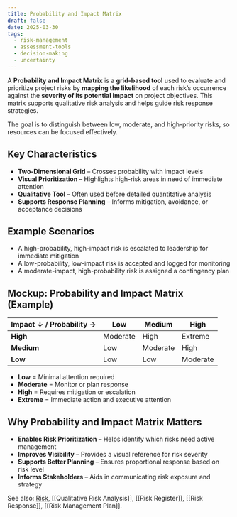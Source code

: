 ```yaml
---
title: Probability and Impact Matrix
draft: false
date: 2025-03-30
tags:
  - risk-management
  - assessment-tools
  - decision-making
  - uncertainty
---
```


A **Probability and Impact Matrix** is a **grid-based tool** used to evaluate and prioritize project risks by **mapping the likelihood** of each risk’s occurrence against the **severity of its potential impact** on project objectives. This matrix supports qualitative risk analysis and helps guide risk response strategies.

The goal is to distinguish between low, moderate, and high-priority risks, so resources can be focused effectively.

## Key Characteristics

- **Two-Dimensional Grid** – Crosses probability with impact levels  
- **Visual Prioritization** – Highlights high-risk areas in need of immediate attention  
- **Qualitative Tool** – Often used before detailed quantitative analysis  
- **Supports Response Planning** – Informs mitigation, avoidance, or acceptance decisions

## Example Scenarios

- A high-probability, high-impact risk is escalated to leadership for immediate mitigation  
- A low-probability, low-impact risk is accepted and logged for monitoring  
- A moderate-impact, high-probability risk is assigned a contingency plan

## Mockup: Probability and Impact Matrix (Example)

| **Impact ↓ / Probability →** | Low       | Medium    | High      |
|-----------------------------|-----------|-----------|-----------|
| **High**                    | Moderate  | High      | Extreme   |
| **Medium**                  | Low       | Moderate  | High      |
| **Low**                     | Low       | Low       | Moderate  |

- **Low** = Minimal attention required  
- **Moderate** = Monitor or plan response  
- **High** = Requires mitigation or escalation  
- **Extreme** = Immediate action and executive attention

## Why Probability and Impact Matrix Matters

- **Enables Risk Prioritization** – Helps identify which risks need active management  
- **Improves Visibility** – Provides a visual reference for risk severity  
- **Supports Better Planning** – Ensures proportional response based on risk level  
- **Informs Stakeholders** – Aids in communicating risk exposure and strategy

See also: [Risk](risk.md), [[Qualitative Risk Analysis]], [[Risk Register]], [[Risk Response]], [[Risk Management Plan]].
